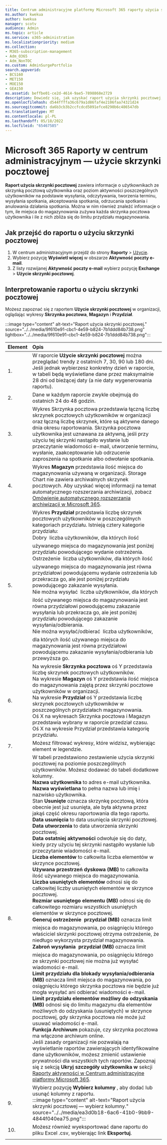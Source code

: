 ```yaml
---
title: Centrum administracyjne platformy Microsoft 365 raporty użycia skrzynek pocztowych
ms.author: kwekua
author: kwekua
manager: scotv
audience: Admin
ms.topic: article
ms.service: o365-administration
ms.localizationpriority: medium
ms.collection:
- M365-subscription-management
- Adm_O365
- Adm_NonTOC
ms.custom: AdminSurgePortfolio
search.appverid:
- BCS160
- MET150
- MOE150
- GEA150
ms.assetid: beffbe01-ce2d-4614-9ae5-7898868e2729
description: Dowiedz się, jak uzyskać raport użycia skrzynki pocztowej, aby dowiedzieć się więcej o poziomach aktywności użytkowników ze skrzynką pocztową użytkownika, a także o magazynie i limitach przydziału dla każdego z nich.
ms.openlocfilehash: d544ffffa36c679a1d86faf4e2106faa74321d24
ms.sourcegitcommit: da6b3cb3b2ccfcdcd5091efce8290b6c486547db
ms.translationtype: MT
ms.contentlocale: pl-PL
ms.lasthandoff: 05/18/2022
ms.locfileid: "65467585"
---
```

# <a name="microsoft-365-reports-in-the-admin-center---mailbox-usage"></a>Microsoft 365 Raporty w centrum administracyjnym — użycie skrzynki pocztowej

**Raport użycia skrzynki pocztowej** zawiera informacje o użytkownikach ze skrzynką pocztową użytkownika oraz poziom aktywności poszczególnych użytkowników na podstawie wysyłania, odczytywania, tworzenia terminu, wysyłania spotkania, akceptowania spotkania, odrzucania spotkania i anulowania działania spotkania. Można w nim również znaleźć informacje o tym, ile miejsca do magazynowania zużywa każda skrzynka pocztowa użytkownika i ile z nich zbliża się do limitu przydziału magazynowania. 
 
## <a name="how-to-get-to-the-mailbox-usage-report"></a>Jak przejść do raportu o użyciu skrzynki pocztowej

1. W centrum administracyjnym przejdź do strony **Raporty** \> <a href="https://go.microsoft.com/fwlink/p/?linkid=2074756" target="_blank">Użycie</a>.
2. Wybierz pozycję **Wyświetl więcej** w obszarze **Aktywność poczty e-mail**. 
3. Z listy rozwijanej **Aktywność poczty e-mail** wybierz pozycję **Exchange** \> **Użycie skrzynki pocztowej**.

## <a name="interpret-the-mailbox-usage-report"></a>Interpretowanie raportu o użyciu skrzynki pocztowej

Możesz zapoznać się z raportem **Użycie skrzynki pocztowej** w organizacji, oglądając wykresy **Skrzynka pocztowa**, **Magazyn** i **Przydział**.
  
:::image type="content" alt-text="Raport użycia skrzynki pocztowej." source="../../media/9f610e91-cbc1-4e59-b824-7b1ddd84b738.png" lightbox="../../media/9f610e91-cbc1-4e59-b824-7b1ddd84b738.png":::

|Element|Opis|
|:-----|:-----|
|1.  |W raporcie **Użycie skrzynki pocztowej** można przeglądać trendy z ostatnich 7, 30, 90 lub 180 dni. Jeśli jednak wybierzesz konkretny dzień w raporcie, w tabeli będą wyświetlane dane przez maksymalnie 28 dni od bieżącej daty (a nie daty wygenerowania raportu). |
|2.  |Dane w każdym raporcie zwykle obejmują do ostatnich 24 do 48 godzin. |
|3.  |Wykres Skrzynka pocztowa przedstawia łączną liczbę skrzynek pocztowych użytkowników w organizacji oraz łączną liczbę skrzynek, które są aktywne danego dnia okresu raportowania. Skrzynka pocztowa użytkownika jest uznawana za aktywną, jeśli przy użyciu tej skrzynki nastąpiło wysłanie lub przeczytanie wiadomości e-mail, utworzenie terminu, wysłanie, zaakceptowanie lub odrzucenie zaproszenia na spotkanie albo odwołanie spotkania. |
|4.  |Wykres **Magazyn** przedstawia ilość miejsca do magazynowania używaną w organizacji. Storage Chart nie zawiera archiwalnych skrzynek pocztowych. Aby uzyskać więcej informacji na temat automatycznego rozszerzania archiwizacji, zobacz [Omówienie automatycznego rozszerzania archiwizacji w Microsoft 365](../../compliance/autoexpanding-archiving.md). |
|5.  | Wykres **Przydział** przedstawia liczbę skrzynek pocztowych użytkowników w poszczególnych kategoriach przydziału. Istnieją cztery kategorie przydziału:  <br/>  Dobry  liczba użytkowników, dla których ilość używanego miejsca do magazynowania jest poniżej przydziału powodującego wydanie ostrzeżenia.  <br/>  Ostrzeżenie  liczba użytkowników, dla których ilość używanego miejsca do magazynowania jest równa przydziałowi powodującemu wydanie ostrzeżenia lub przekracza go, ale jest poniżej przydziału powodującego zakazanie wysyłania.  <br/>  Nie można wysyłać  liczba użytkowników, dla których ilość używanego miejsca do magazynowania jest równa przydziałowi powodującemu zakazanie wysyłania lub przekracza go, ale jest poniżej przydziału powodującego zakazanie wysyłania/odbierania.  <br/>  Nie można wysyłać/odbierać  liczba użytkowników, dla których ilość używanego miejsca do magazynowania jest równa przydziałowi powodującemu zakazanie wysyłania/odbierania lub przewyższa go. |
|6.  | Na wykresie **Skrzynka pocztowa** oś Y przedstawia liczbę skrzynek pocztowych użytkowników.  <br/>  Na wykresie **Magazyn** oś Y przedstawia ilość miejsca do magazynowania zajętą przez skrzynki pocztowe użytkowników w organizacji.  <br/>  Na wykresie **Przydział** oś Y przedstawia liczbę skrzynek pocztowych użytkowników w poszczególnych przydziałach magazynowania.  <br/>  Oś X na wykresach Skrzynka pocztowa i Magazyn przedstawia wybrany w raporcie przedział czasu.  <br/>  Oś X na wykresie Przydział przedstawia kategorię przydziału. |
|7.  |Możesz filtrować wykresy, które widzisz, wybierając element w legendzie. |
|8.  | W tabeli przedstawiono zestawienie użycia skrzynki pocztowej na poziomie poszczególnych użytkowników. Możesz dodawać do tabeli dodatkowe kolumny.  <br/> **Nazwa użytkownika** to adres e-mail użytkownika.  <br/> **Nazwa wyświetlana** to pełna nazwa lub imię i nazwisko użytkownika.  <br/> Stan **Usunięte** oznacza skrzynkę pocztową, która obecnie jest już usunięta, ale była aktywna przez jakąś część okresu raportowania dla tego raportu.  <br/> **Data usunięcia** to data usunięcia skrzynki pocztowej.  <br/> **Data utworzenia** to data utworzenia skrzynki pocztowej.  <br/> **Data ostatniej aktywności** odwołuje się do daty, kiedy przy użyciu tej skrzynki nastąpiło wysłanie lub przeczytanie wiadomości e-mail.  <br/> **Liczba elementów** to całkowita liczba elementów w skrzynce pocztowej.  <br/> **Używana przestrzeń dyskowa (MB)** to całkowita ilość używanego miejsca do magazynowania.  <br/> **Liczba usuniętych elementów** odnosi się do całkowitej liczby usuniętych elementów w skrzynce pocztowej. <br/> **Rozmiar usuniętego elementu (MB)** odnosi się do całkowitego rozmiaru wszystkich usuniętych elementów w skrzynce pocztowej. <br/> **Generuj ostrzeżenie  przydział (MB)** oznacza limit miejsca do magazynowania, po osiągnięciu którego właściciel skrzynki pocztowej otrzyma ostrzeżenie, że niedługo wykorzysta przydział magazynowania.  <br/> **Zabroń wysyłania  przydział (MB)** oznacza limit miejsca do magazynowania, po osiągnięciu którego ze skrzynki pocztowej nie można już wysyłać wiadomości e-mail.  <br/> **Limit przydziału dla blokady wysyłania/odbierania (MB)** oznacza limit miejsca do magazynowania, po osiągnięciu którego skrzynka pocztowa nie będzie już mogła wysyłać ani odbierać wiadomości e-mail.  <br/> **Limit przydziału elementów możliwy do odzyskania (MB)** odnosi się do limitu magazynu dla elementów możliwych do odzyskania (usuniętych) w skrzynce pocztowej, gdy skrzynka pocztowa nie może już usuwać wiadomości e-mail.  <br/> **Funkcja Archiwum** pokazuje, czy skrzynka pocztowa ma włączone archiwum online.  <br/>  Jeśli zasady organizacji nie pozwalają na wyświetlanie raportów zawierających identyfikowalne dane użytkowników, możesz zmienić ustawienie prywatności dla wszystkich tych raportów. Zapoznaj się z sekcją **Ukryj szczegóły użytkownika w** sekcji [Raporty aktywności w Centrum administracyjne platformy Microsoft 365](activity-reports.md). |
|9.  |Wybierz pozycję **Wybierz kolumny** , aby dodać lub usunąć kolumny z raportu.  <br/> :::image type="content" alt-text="Raport użycia skrzynki pocztowej — wybierz kolumny." source="../../media/ea3d0b18-6ac6-41b0-9bb9-4844f040ea75.png":::|
|10. |Możesz również wyeksportować dane raportu do pliku Excel .csv, wybierając link **Eksportuj**. |
|||
